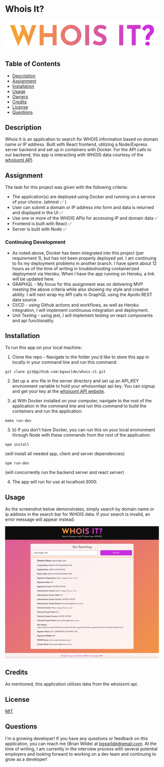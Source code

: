 # Whois It?
![Whois It logo](client/public/assets/images/whoisit.png)

## Table of Contents
* [Description](#description)
* [Assignment](#assignment)
* [Installation](#installation)
* [Usage](#usage)
* [Owners](#owners)
* [Credits](#credits)
* [License](#license)
* [Questions](#questions)

## Description
Whois It is an application to search for WHOIS information based on domain name or IP address. Built with React frontend, utilizing a Node/Express server backend and set up in containers with Docker. For the API calls to our backend, this app is interacting with WHOIS data courtesy of the [whoisxml API](https://main.whoisxmlapi.com/). 

## Assignment
The task for this project was given with the following criteria:
* The application(s) are deployed using Docker and running on a service of your choice. (almost ✅ )
* User can submit a domain or IP address into form and data is returned and displayed in the UI ✅ 
* Use one or more of the WHOIS APIs for accessing IP and domain data ✅ 
* Frontend is built with React ✅ 
* Server is built with Node ✅ 

### Continuing Development
* As noted above, Docker has been integrated into this project (per requirement 1), but has not been properly deployed yet. I am continuing to fix my deployment problems in another branch. I have spent about 12 hours as of the time of writing in troubleshooting containerized deployment via Heroku. When I have the app running on Heroku, a link will be updated here.
* GRAPHQL - My focus for this assignment was on delivering MVP meeting the above criteria while also showing my style and creative ability. I will next wrap my API calls in GraphQL using the Apollo REST data source.
* CI/CD - using Github actions and workflows, as well as Heroku integration, I will implement continuous integration and deployment.
* Unit Testing - using jest, I will implement testing on react components and api functionality.

## Installation
To run this app on your local machine:

1. Clone the repo - Navigate to the folder you'd like to store this app in locally in your command line and run this command:
```
git clone git@github.com:bgswilde/whois-it.git
```
2. Set up a .env file in the server directory and set up an API_KEY environment variable to hold your whoisxmlapi api key. You can signup and get your key at the [whoisxml API website](https://main.whoisxmlapi.com/).

3. a) With Docker installed on your computer, navigate to the root of the application in the command line and run this command to build the containers and run the application: 
```
make run-dev
```
3. b) If you don't have Docker, you can run this on your local environment through Node with these commands from the root of the application: 
```
npm install
```
(will install all needed app, client and server dependencies)
```
npm run-dev
```
(will concurrently run the backend server and react server)

4. The app will run for use at localhost:3000.

## Usage
As the screenshot below demonstrates, simply search by domain name or ip address in the search bar for WHOIS data. If your search is invalid, an error message will appear instead.

![Screenshot](client/public/assets/images/whoisit-screenshot.png)

## Credits
As mentioned, this application utilizes data from the whoisxml api.

## License
[MIT](https://choosealicense.com/licenses/mit/)

## Questions
I'm a growing developer! If you have any questions or feedback on this application, you can reach me (Brian Wilde) at bgswilde@gmail.com. At the time of writing, I am currently in the interview process with several potential employers and looking forward to working on a dev team and continuing to grow as a developer!
